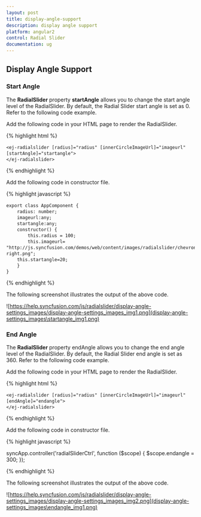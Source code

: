 ```yaml
---
layout: post
title: display-angle-support
description: display angle support
platform: angular2
control: Radial Slider
documentation: ug
---
```


## Display Angle Support

### Start Angle

The **RadialSlider** property **startAngle** allows you to change the start angle level of the RadialSlider. By default, the Radial Slider start angle is set as 0. Refer to the following code example.

Add the following code in your HTML page to render the RadialSlider.


{% highlight html %}

    <ej-radialslider [radius]="radius" [innerCircleImageUrl]="imageurl" [startAngle]="startangle">
    </ej-radialslider>

{% endhighlight %}

Add the following code in constructor file.

{% highlight javascript %}

    export class AppComponent {
        radius: number;
        imageurl:any;
        startangle:any;
        constructor() {
            this.radius = 100;
            this.imageurl= "http://js.syncfusion.com/demos/web/content/images/radialslider/chevron-right.png";
        this.startangle=20;
        }
    }

{% endhighlight %}

The following screenshot illustrates the output of the above code.

![https://help.syncfusion.com/js/radialslider/display-angle-settings_images/display-angle-settings_images_img1.png](display-angle-settings_images\startangle_img1.png)

### End Angle

The  **RadialSlider** property endAngle allows you to change the end angle level of the RadialSlider. By default, the Radial Slider end angle is set as 360. Refer to the following code example.

Add the following code in your HTML page to render the RadialSlider.


{% highlight html %}

    <ej-radialslider [radius]="radius" [innerCircleImageUrl]="imageurl" [endAngle]="endangle">
    </ej-radialslider>

{% endhighlight %}


Add the following code in constructor file.

{% highlight javascript %}

syncApp.controller('radialSliderCtrl', function ($scope) {
        $scope.endangle = 300;
    });


{% endhighlight %}


The following screenshot illustrates the output of the above code.

![https://help.syncfusion.com/js/radialslider/display-angle-settings_images/display-angle-settings_images_img2.png](display-angle-settings_images\endangle_img1.png)

